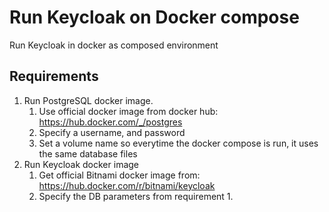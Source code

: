 # Run Keycloak on Docker compose
Run Keycloak in docker as composed environment
## Requirements
1. Run PostgreSQL docker image.
    1. Use official docker image from docker hub: https://hub.docker.com/_/postgres
    2. Specify a username, and password
    3. Set a volume name so everytime the docker compose is run, it uses the same database files
2. Run Keycloak docker image
    1. Get official Bitnami docker image from: https://hub.docker.com/r/bitnami/keycloak
    2. Specify the DB parameters from requirement 1.
